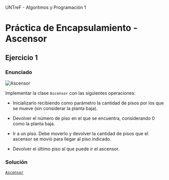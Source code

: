 UNTreF - Algoritmos y Programación 1

# Práctica de Encapsulamiento - Ascensor

## Ejercicio 1

### Enunciado

![Ascensor][ascensor]

Implementar la clase `Ascensor` con las siguientes operaciones:

* Inicializarlo recibiendo como parámetro la cantidad de pisos por los que se mueve (sin considerar la planta baja).

* Devolver el número de piso en el que se encuentra, considerando 0 como la planta baja.

* Ir a un piso. Debe moverlo y devolver la cantidad de pisos que el ascensor se movió para llegar al piso indicado. 

* Devolver el último piso al que puede ir el ascensor.


### Solución

[`Ascensor`](../punto-01/src/Ascensor.java)





[ascensor]: https://upload.wikimedia.org/wikipedia/commons/thumb/6/6d/Feature_elevators.svg/200px-Feature_elevators.svg.png "Ascensor"